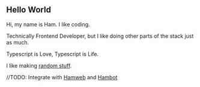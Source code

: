 ## Hello World

Hi, my name is Ham. I like coding.

Technically Frontend Developer, but I like doing other parts of the stack just as much.

Typescript is Love, Typescript is Life.

I like making [random stuff](https://v4-ham-san-net.netlify.app/ja/projects).

//TODO: Integrate with [Hamweb](https://github.com/hamzaabamboo/ham-san.net) and [Hambot](https://github.com/hamzaabamboo/hambot)

<!-- 
  Resources
  - https://github.com/abhisheknaiidu/awesome-github-profile-readme?tab=readme-ov-file#github-actions-
  - https://zzetao.github.io/awesome-github-profile/
  - 
-->
